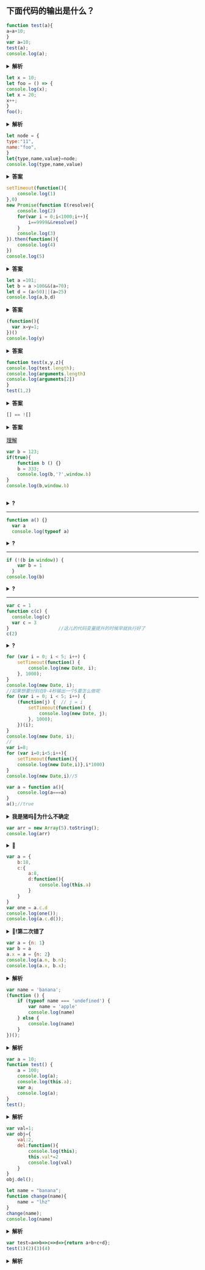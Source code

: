 ## 下面代码的输出是什么？
```js
function test(a){
a=a+10;
}
var a=10;
test(a);
console.log(a);
``` 
<details><summary><b>解析</b></summary>
<p><code>10</code></br>a是形参属于局部变量，修改形参不影响全局变量a的值，因此输出的a是全局变量的值10
</p>
</details>

```js
let x = 10;
let foo = () => {
console.log(x);
let x = 20;
x++;
}
foo();
```
<details><summary><b>解析</b></summary>
<p><code>抛出 ReferenceError</code></br>
这道题是暂时性死区的问题。只要在一个block里，let是后边定义的，就不能在之前引用该变量。于此同时，也不能去取外层的值了
</p>
</details>

```js
let node = {
type:"11",
name:"foo",
}
let{type,name,value}=node;
console.log(type,name,value)
```
<details><summary><b>答案</b></summary>
<p>11  foo undefined</p>
</details>

```js
setTimeout(function(){
    console.log(1)
},0)
new Promise(function E(resolve){
    console.log(2)
    for(var i = 0;i<1000;i++){
        i==9999&&resolve()
    }
    console.log(3)
}).then(function(){
    console.log(4)
})
console.log(5)
```
<details><summary><b>答案</b></summary>
<p> 2  3  5  1</p>
</details>

```js
let a =101;
let b = a >100&&(a=70);
let d = (a>50)||(a=25)
console.log(a,b,d)
```
<details><summary><b>答案</b></summary>
<p> 70 70 true</p>
</details>

```js
(function(){
  var x=y=1;
})()
console.log(y)
```
<details><summary><b>答案</b></summary>
<p> x is not defined</p>
</details>

```js
function test(x,y,z){
console.log(test.length);
console.log(arguments.length)
console.log(arguments[2])
}
test(1,2)
```
<details><summary><b>答案</b></summary>
<p>3</br>2</br>undefined</p>
</details>

```js
[] == ![]
```
<details><summary><b>答案</b></summary>
<p>true</p>
</details>

[理解](https://www.jianshu.com/p/a6e8d2bf1ca0)  
```js
var b = 123;
if(true){
    function b () {}
    b = 333;
    console.log(b,'?',window.b)
}
console.log(b,window.b)
    
```  
<details><summary><b>?</b></summary>
<p>是啥呢🐷</p>
</details>

---
```js
function a() {}
  var a
  console.log(typeof a)
```

<details><summary><b>?</b></summary>
<p>结果为：function</br>
先执行变量提升, 再执行函数提升</p>
</details>

---
```js
if (!(b in window)) {
    var b = 1
  }
console.log(b)
```
<details><summary><b>?</b></summary>
<p>结果为：undefined</p>
</details>

---
```js
var c = 1
function c(c) {
  console.log(c)
  var c = 3
}                  //这儿的代码变量提升的时候早就执行好了
c(2)
```
<details><summary><b>?</b></summary>
<p>结果为会出错。先执行函数提升，后执行变量提升，最后执行变量赋值,即c = 1，此时typeof c结果为number</p>
</details>

```js
for (var i = 0; i < 5; i++) {
    setTimeout(function() {
        console.log(new Date, i);
    }, 1000);
}
console.log(new Date, i);
//如果想要分别在0-4秒输出一个5要怎么做呢
for (var i = 0; i < 5; i++) {
    (function(j) {  // j = i
        setTimeout(function() {
            console.log(new Date, j);
        }, 1000);
    })(i);
}
console.log(new Date, i);
//
var i=8;
for (var i=0;i<5;i++){
	setTimeout(function(){
	console.log(new Date,i)},i*1000)
}
console.log(new Date,i)//5
```


```js
var a = function a(){
	console.log(a===a)
}
a();//true

```
<details><summary><b>我是猪吗🐷为什么不确定</b></summary>
<p>//true</p>
</details>

```js
var arr = new Array(5).toString();
console.log(arr)
```
<details><summary><b>🐷</b></summary>
<p>//,,,,</p>
</details>

```js
var a = {
    b:18,
    c:{
        a:8,
        d:function(){
            console.log(this.a)
        }
    }
}
var one = a.c.d
console.log(one());
console.log(a.c.d());
```
<details><summary><b>🐷!第二次错了</b></summary>
<p>{b:18,c:{a:8,d:function(){console.log(this.a)}}}</p>
<p>8</p>
</details>

```js
var a = {n: 1}
var b = a
a.x = a = {n: 2}
console.log(a.n, b.n);
console.log(a.x, b.x);
```
<details><summary><b>解析</b></summary>
<p>var b = a; 此时b和a指向同一个对象. b = {n:1}</br>
.运算符比=运算符高，所以先计算a.x</br>
b = {n:1,x:undefinde}</br>
a.x = a = {n:2}; 计算完a.x,再计算 = ，赋值是从右向左的，此时a指向一个新对象</br>
a = {n=2}</br>
再把结果赋值给a.x, </br>b = {n:1,x:{n=2}}
</p>
</details>

```js
var name = 'banana';
(function () {
    if (typeof name === 'undefined') {
        var name = 'apple'
        console.log(name)
    } else {
        console.log(name)
    }
})();
```
<details><summary><b>解析</b></summary>
<p>apple</p>
</details>

```js
var a = 10;  
function test() {  
    a = 100;  
    console.log(a);  
    console.log(this.a);  
    var a;  
    console.log(a); 
}
test(); 
```
<details><summary><b>解析</b></summary>
<p>100</br>10</br>100</p>
</details>

```js
var val=1;
var obj={
    val:2,
    del:function(){
        console.log(this);                    
        this.val*=2
        console.log(val) 
    }
}
obj.del();
```

```js
let name = "banana";
function change(name){
    name = "lhz"
}
change(name);
console.log(name)
```
<details><summary><b>解析</b></summary>
<p>banana</br>函数的参数是按值传递的</br>这个栗子中，name把banana这个值穿给了函数，函数又把这个值赋值给了一个局部变量name,改变这个局部变量并不会影响外部的局部变量。</p>
</details>

```js
var test=a=>b=>c=>d=>{return a+b+c+d};
test(1)(2)(3)(4)
```
<details><summary><b>解析</b></summary>
<p>10</p>
</details>
